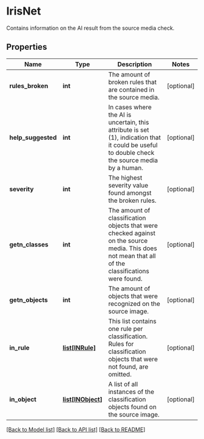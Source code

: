 # IrisNet

Contains information on the AI result from the source media check.
## Properties
Name | Type | Description | Notes
------------ | ------------- | ------------- | -------------
**rules_broken** | **int** | The amount of broken rules that are contained in the source media. | [optional] 
**help_suggested** | **int** | In cases where the AI is uncertain, this attribute is set (1), indication that it could be useful to double check the source media by a human. | [optional] 
**severity** | **int** | The highest severity value found amongst the broken rules. | [optional] 
**getn_classes** | **int** | The amount of classification objects that were checked against on the source media. This does not mean that all of the classifications were found. | [optional] 
**getn_objects** | **int** | The amount of objects that were recognized on the source image. | [optional] 
**in_rule** | [**list[INRule]**](INRule.md) | This list contains one rule per classification. Rules for classification objects that were not found, are omitted. | [optional] 
**in_object** | [**list[INObject]**](INObject.md) | A list of all instances of the classification objects found on the source image. | [optional] 

[[Back to Model list]](../README.md#documentation-for-models) [[Back to API list]](../README.md#documentation-for-api-endpoints) [[Back to README]](../README.md)


